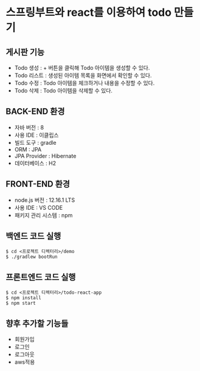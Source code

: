 # 스프링부트와 react를 이용하여 todo 만들기


## 게시판 기능

- Todo 생성 : + 버튼을 클릭해 Todo 아이템을 생성할 수 있다.
- Todo 리스트 : 생성된 아이템 목록을 화면에서 확인할 수 있다.
- Todo 수정 : Todo 아이템을 체크하거나 내용을 수정할 수 있다.
- Todo 삭제 : Todo 아이템을 삭제할 수 있다.


## BACK-END 환경

- 자바 버전 : 8
- 사용 IDE : 이클립스
- 빌드 도구 : gradle
- ORM : JPA
- JPA Provider : Hibernate
- 데이터베이스 : H2 


## FRONT-END 환경

- node.js 버전 : 12.16.1 LTS
- 사용 IDE : VS CODE
- 패키지 관리 시스템 : npm


## 백엔드 코드 실행

```
$ cd <프로젝트 디렉터리>/demo
$ ./gradlew bootRun
```


## 프론트엔드 코드 실행

```
$ cd <프로젝트 디렉터리>/todo-react-app
$ npm install
$ npm start
```


## 향후 추가할 기능들

- 회원가입
- 로그인
- 로그아웃
- aws적용
